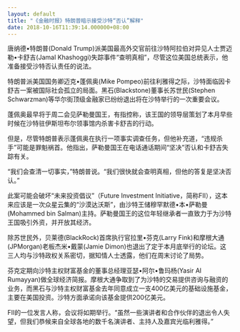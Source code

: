 ```yaml
---
layout: default
title: "《金融时报》特朗普暗示接受沙特“否认”解释"
date: 2018-10-16T11:39:14.000000+08:00
---
```


唐纳德•特朗普(Donald Trump)派美国最高外交官前往沙特阿拉伯对异见人士贾迈勒•卡舒吉(Jamal Khashoggi)失踪事件“查明真相”，尽管这位美国总统表示，他准备接受沙特否认责任的说法。

特朗普派美国国务卿迈克•蓬佩奥(Mike Pompeo)前往利雅得之际，沙特面临因卡舒吉一案被国际社会孤立的局面。黑石(Blackstone)董事长苏世民(Stephen Schwarzman)等华尔街顶级金融家已纷纷退出将在沙特举行的一次重要会议。

蓬佩奥最早将于周二会见萨勒曼国王，有指控称，该王国的领导层策划了本月早些时候在沙特驻伊斯坦布尔领事馆内杀害卡舒吉的行动。

但是，尽管特朗普表示蓬佩奥在执行一项事实调查任务，但他补充道，“违规杀手”可能是罪魁祸首。他指出，萨勒曼国王在电话通话期间“坚决”否认和卡舒吉失踪有关。

“我们会查清一切事实，”特朗普说。“我们很快就会查明真相，但他的答复是坚决否认。”

此案可能会破坏“未来投资倡议”（Future Investment Initiative，简称FII），这本来应该是一次众星云集的“沙漠达沃斯”，由沙特王储穆罕默德•本•萨勒曼(Mohammed bin Salman)主持。萨勒曼国王的这位年轻继承者一直致力于为沙特王国吸引外资，并开放其经济。

除苏世民外，贝莱德(BlackRock)首席执行官拉里•芬克(Larry Fink)和摩根大通(JPMorgan)老板杰米•戴蒙(Jamie Dimon)也退出了定于本月底举行的论坛。这三人均与沙特政权关系密切，据知情人士透露，他们在周末讨论了局势。

芬克定期向沙特主权财富基金的董事总经理亚瑟•阿尔•鲁玛杨(Yasir Al Rumayyan)做全球经济简报。摩根大通争取到了为沙特的交易提供咨询与融资的业务，而黑石与沙特主权财富基金去年同意成立一支400亿美元的基础设施基金，主要在美国投资。沙特方面承诺向该基金提供200亿美元。

FII的一位发言人称，会议将如期举行。“虽然一些演讲者和合作伙伴的退出令人失望，但我们恭候来自全球各地的数千名演讲者、主持人及嘉宾光临利雅得。”


